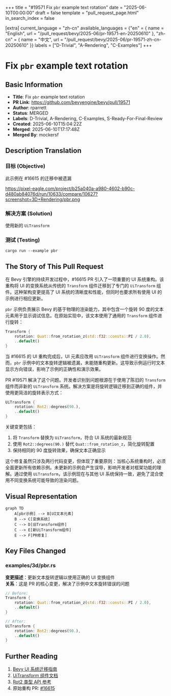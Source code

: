 +++
title = "#19571 Fix `pbr` example text rotation"
date = "2025-06-10T00:00:00"
draft = false
template = "pull_request_page.html"
in_search_index = false

[extra]
current_language = "zh-cn"
available_languages = {"en" = { name = "English", url = "/pull_request/bevy/2025-06/pr-19571-en-20250610" }, "zh-cn" = { name = "中文", url = "/pull_request/bevy/2025-06/pr-19571-zh-cn-20250610" }}
labels = ["D-Trivial", "A-Rendering", "C-Examples"]
+++

# Fix `pbr` example text rotation

## Basic Information
- **Title**: Fix `pbr` example text rotation
- **PR Link**: https://github.com/bevyengine/bevy/pull/19571
- **Author**: rparrett
- **Status**: MERGED
- **Labels**: D-Trivial, A-Rendering, C-Examples, S-Ready-For-Final-Review
- **Created**: 2025-06-10T15:04:22Z
- **Merged**: 2025-06-10T17:17:48Z
- **Merged By**: mockersf

## Description Translation
### 目标 (Objective)

此示例在 #16615 的迁移中被遗漏

https://pixel-eagle.com/project/b25a040a-a980-4602-b90c-d480ab84076d/run/10633/compare/10627?screenshot=3D+Rendering/pbr.png

### 解决方案 (Solution)

使用新的 `UiTransform`

### 测试 (Testing)

`cargo run --example pbr`

## The Story of This Pull Request

在 Bevy 引擎的持续开发过程中，#16615 PR 引入了一项重要的 UI 系统重构。该重构将 UI 的变换系统从传统的 `Transform` 组件迁移到了专门的 `UiTransform` 组件。这种架构变更提高了 UI 系统的清晰度和性能，但同时也要求所有使用 UI 的示例进行相应更新。

`pbr` 示例负责展示 Bevy 的基于物理的渲染能力，其中包含一个旋转 90 度的文本元素用于显示调试信息。在原始实现中，该文本使用了通用的 `Transform` 组件进行旋转：

```rust
Transform {
    rotation: Quat::from_rotation_z(std::f32::consts::PI / 2.0),
    ..default()
}
```

当 #16615 的 UI 重构完成后，UI 元素应改用 `UiTransform` 组件进行变换操作。然而，`pbr` 示例中的文本旋转逻辑被遗漏，未能随重构更新。这导致示例运行时文本显示方向错误，影响了示例的正确性和演示效果。

PR #19571 解决了这个问题。开发者识别到问题根源在于使用了陈旧的 `Transform` 组件而非新的 `UiTransform` 系统。解决方案是将旋转逻辑迁移到正确的组件，并使用更简洁的旋转表示方式：

```rust
UiTransform {
    rotation: Rot2::degrees(90.),
    ..default()
}
```

关键变更包括：
1. 将 `Transform` 替换为 `UiTransform`，符合 UI 系统的最新规范
2. 使用 `Rot2::degrees(90.)` 替代 `Quat::from_rotation_z`，简化旋转配置
3. 保持相同的 90 度旋转效果，确保文本正确显示

这个修复虽然只涉及两行代码变更，但体现了重要原则：当核心系统重构时，必须全面更新所有依赖示例。未更新的示例会产生误导，影响开发者对框架功能的理解。通过使用 `UiTransform`，该示例现在与其他 UI 系统保持一致，避免了混合使用不同变换系统可能导致的渲染问题。

## Visual Representation

```mermaid
graph TD
    A[pbr示例] --> B[UI文本元素]
    B --> C[变换系统]
    C --> D[旧Transform组件]
    C --> E[新UiTransform组件]
    E --> F[PR修复]
```

## Key Files Changed

### examples/3d/pbr.rs
**变更描述**：更新文本旋转逻辑以使用正确的 UI 变换组件  
**关系**：这是 PR 的核心变更，解决了示例中文本旋转错误的问题

```rust
// Before:
Transform {
    rotation: Quat::from_rotation_z(std::f32::consts::PI / 2.0),
    ..default()
}

// After:
UiTransform {
    rotation: Rot2::degrees(90.),
    ..default()
}
```

## Further Reading

1. [Bevy UI 系统迁移指南](https://bevyengine.org/news/bevy-0.13/#ui-system-overhaul)
2. [UiTransform 组件文档](https://docs.rs/bevy/latest/bevy/ui/struct.UiTransform.html)
3. [Rot2 类型 API 参考](https://docs.rs/bevy/latest/bevy/math/struct.Rot2.html)
4. 原始重构 PR: [#16615](https://github.com/bevyengine/bevy/pull/16615)